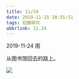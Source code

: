 ```yaml
---
title: 11/24
date: 2019-11-25 10:55:51
tags: 記錄碎片
abbrlink: 11.24
---
```




2019-11-24  雨

从图书馆回去的路上。


![](https://f7ionsy-1251389397.file.myqcloud.com/image/11-24/IMG_3303.JPG)


